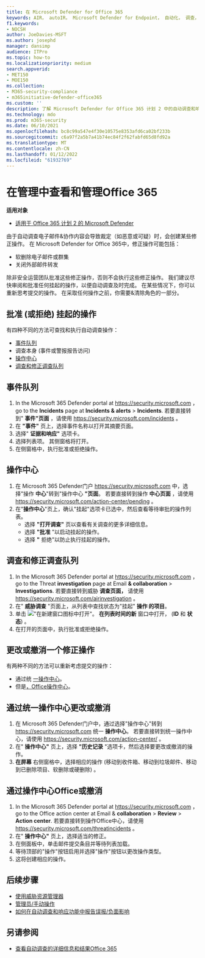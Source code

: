 ```yaml
---
title: 在 Microsoft Defender for Office 365
keywords: AIR， autoIR， Microsoft Defender for Endpoint， 自动化， 调查， 响应， 修正， 威胁， 高级， 威胁， 保护
f1.keywords:
- NOCSH
author: JoeDavies-MSFT
ms.author: josephd
manager: dansimp
audience: ITPro
ms.topic: how-to
ms.localizationpriority: medium
search.appverid:
- MET150
- MOE150
ms.collection:
- M365-security-compliance
- m365initiative-defender-office365
ms.custom: ''
description: 了解 Microsoft Defender for Office 365 计划 2 中的自动调查和响应功能中的修正操作。
ms.technology: mdo
ms.prod: m365-security
ms.date: 06/10/2021
ms.openlocfilehash: bc8c99a547e4f30e10575e8353afd6ca02bf233b
ms.sourcegitcommit: c6a97f2a5b7a41b74ec84f2f62fabfd65d8fd92a
ms.translationtype: MT
ms.contentlocale: zh-CN
ms.lasthandoff: 01/12/2022
ms.locfileid: "61932769"
---
```

# <a name="review-and-manage-remediation-actions-in-office-365"></a>在管理中查看和管理Office 365

**适用对象**
- [适用于 Office 365 计划 2 的 Microsoft Defender](defender-for-office-365.md)

由于自动调查电子邮件&协作内容会导致裁定（如恶意或可疑）时，会创建某些修正操作。 在 Microsoft Defender for Office 365中，修正操作可能包括：

- 软删除电子邮件或群集
- 关闭外部邮件转发

除非安全运营团队批准这些修正操作，否则不会执行这些修正操作。 我们建议尽快审阅和批准任何挂起的操作，以便自动调查及时完成。 在某些情况下，你可以重新思考提交的操作。  在采取任何操作之前，你需要&清除角色的一部分。

## <a name="approve-or-reject-pending-actions"></a>批准 (或拒绝) 挂起的操作

有四种不同的方法可查找和执行自动调查操作：

- [事件队列](https://security.microsoft.com/incidents)
- 调查本身 (事件或警报报告访问) 
- [操作中心](https://security.microsoft.com/action-center/pending)
- [调查和修正调查队列](https://security.microsoft.com/airinvestigation)

## <a name="incident-queue"></a>事件队列

1. In the Microsoft 365 Defender portal at <https://security.microsoft.com> ， go to the **Incidents** page at **Incidents & alerts** \> **Incidents**. 若要直接转到" **事件"页面** ，请使用 <https://security.microsoft.com/incidents> 。
2. 在 **"事件"** 页上，选择事件名称以打开其摘要页面。
3. 选择" **证据和响应"** 选项卡。
4. 选择列表项。 其侧窗格将打开。
5. 在侧窗格中，执行批准或拒绝操作。

## <a name="action-center"></a>操作中心

1. 在 Microsoft 365 Defender门户 <https://security.microsoft.com> 中，选择"操作 **中心**"转到"操作中心 **"页面**。 若要直接转到操作 **中心页面** ，请使用 <https://security.microsoft.com/action-center/pending> 。
2. 在"**操作中心**"页上，确认"挂起"选项卡已选中，然后查看等待审批的操作列表。
   - 选择 **"打开调查"** 页以查看有关调查的更多详细信息。
   - 选择 **"批准** "以启动挂起的操作。
   - 选择 **"** 拒绝"以防止执行挂起的操作。

## <a name="investigation-and-remediation-investigations-queue"></a>调查和修正调查队列

1. In the Microsoft 365 Defender portal at <https://security.microsoft.com> ， go to the Threat **investigation** page at Email **& collaboration** \> **Investigations**. 若要直接转到威胁 **调查页面，** 请使用 <https://security.microsoft.com/airinvestigation> 。
2. 在" **威胁调查** "页面上，从列表中查找状态为"挂起" **操作 的项目**。
3. 单击 ![ "在新建窗口图标中打开"。](../../media/m365-cc-sc-open-icon.png) **在列表时间的新** 窗口中打开， (**ID** 和 **状态**) 。
4. 在打开的页面中，执行批准或拒绝操作。

## <a name="change-or-undo-one-remediation-action"></a>更改或撤消一个修正操作

有两种不同的方法可以重新考虑提交的操作：

- 通过统 [一操作中心](https://security.microsoft.com/action-center)。
- 但是[，Office操作中心](https://security.microsoft.com/threatincidents)。

## <a name="change-or-undo-through-the-unified-action-center"></a>通过统一操作中心更改或撤消

1. 在 Microsoft 365 Defender门户中，通过选择"操作中心"转到 <https://security.microsoft.com> 统一 **操作中心**。 若要直接转到统一操作中心，请使用 <https://security.microsoft.com/action-center/> 。
2. 在" **操作中心"** 页上，选择 **"历史记录** "选项卡，然后选择要更改或撤消的操作。
3. **在屏幕** 右侧窗格中，选择相应的操作 (移动到收件箱、移动到垃圾邮件、移动到已删除项目、软删除或硬删除) 。   

## <a name="change-or-undo-through-the-office-action-center"></a>通过操作中心Office或撤消

1. In the Microsoft 365 Defender portal at <https://security.microsoft.com> ， go to the Office action center at Email & **collaboration** \> **Review** \> **Action center**. 若要直接转到操作Office中心，请使用 <https://security.microsoft.com/threatincidents> 。
2. 在" **操作中心"** 页上，选择适当的修正。
3. 在侧面板中，单击邮件提交条目并等待列表加载。
4. 等待顶部的"操作"按钮启用并选择"操作"按钮以更改操作类型。
5. 这将创建相应的操作。

## <a name="next-steps"></a>后续步骤

- [使用威胁资源管理器](threat-explorer.md)
- [管理员/手动操作](remediate-malicious-email-delivered-office-365.md)
- [如何在自动调查和响应功能中报告误报/负面影响](air-report-false-positives-negatives.md)

## <a name="see-also"></a>另请参阅

- [查看自动调查的详细信息和结果Office 365](air-view-investigation-results.md)
